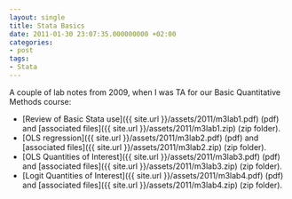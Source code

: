 ```yaml
---
layout: single
title: Stata Basics
date: 2011-01-30 23:07:35.000000000 +02:00
categories:
- post
tags:
- Stata
---
```



A couple of lab notes from 2009, when I was TA for our Basic Quantitative Methods course:

- [Review of Basic Stata use]({{ site.url }}/assets/2011/m3lab1.pdf) (pdf) and [associated files]({{ site.url }}/assets/2011/m3lab1.zip) (zip folder).
- [OLS regression]({{ site.url }}/assets/2011/m3lab2.pdf) (pdf) and [associated files]({{ site.url }}/assets/2011/m3lab2.zip) (zip folder).
- [OLS Quantities of Interest]({{ site.url }}/assets/2011/m3lab3.pdf) (pdf) and [associated files]({{ site.url }}/assets/2011/m3lab3.zip) (zip folder).
- [Logit Quantities of Interest]({{ site.url }}/assets/2011/m3lab4.pdf) (pdf) and [associated files]({{ site.url }}/assets/2011/m3lab4.zip) (zip folder).
